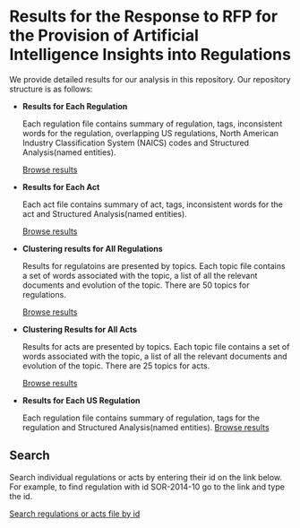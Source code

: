 # Results for the Response to RFP for the Provision of Artificial Intelligence Insights into Regulations




We provide detailed results for our analysis in this repository. Our repository structure is as follows:

* **Results for Each Regulation**
    
    Each regulation file contains summary of regulation, tags, inconsistent words for the regulation, overlapping US regulations, North American Industry Classification System (NAICS) codes and Structured Analysis(named entities). 
    
    [Browse results](regulations)
    
* **Results for Each Act**

    Each act file contains summary of act, tags, inconsistent words for the act and Structured Analysis(named entities). 
    
    [Browse results](acts)

* **Clustering results for All Regulations**

    Results for regulatoins are presented by topics. Each topic file contains a set of words associated with the topic, a list of all the relevant documents and evolution of the topic. There are 50 topics for regulations.
    
    [Browse results](clusteringRegulations)

* **Clustering Results for All Acts**

    Results for acts are presented by topics. Each topic file contains a set of words associated with the topic, a list of all the relevant documents and evolution of the topic. There are 25 topics for acts.
    
    [Browse results](clusteringActs)

* **Results for Each US Regulation**

    Each regulation file contains summary of regulation, tags for the regulation and Structured Analysis(named entities).
    [Browse results](usa-regulations)

## Search
Search individual regulations or acts by entering their id on the link below. For example, to find regulation with id SOR-2014-10 go to the link and type the id.

[Search regulations or acts file by id](https://github.com/D3Labs-Inc/rfp-ai-reg/find/master)

